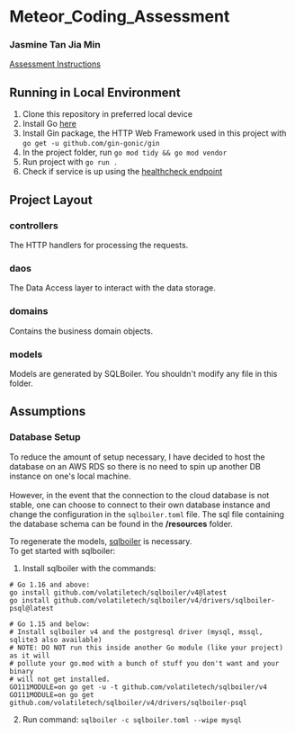 # Meteor_Coding_Assessment
### Jasmine Tan Jia Min

[Assessment Instructions](https://go.gov.sg/meteor-tech-assessment)

## Running in Local Environment
1. Clone this repository in preferred local device
2. Install Go [here](https://go.dev/doc/install)
3. Install Gin package, the HTTP Web Framework used in this project with
   `go get -u github.com/gin-gonic/gin`
4. In the project folder, run `go mod tidy && go mod vendor`
5. Run project with `go run .`
6. Check if service is up using the [healthcheck endpoint](http://localhost:8080)

## Project Layout
### controllers
The HTTP handlers for processing the requests.

### daos
The Data Access layer to interact with the data storage.

### domains
Contains the business domain objects.

### models
Models are generated by SQLBoiler. You shouldn't modify any file in this folder.

## Assumptions
### Database Setup
To reduce the amount of setup necessary, I have decided to host the database on an AWS RDS so there is no need to spin up another DB instance on one's local machine. <br><br>
However, in the event that the connection to the cloud database is not stable, one can choose to connect to their own database instance and change the configuration in the `sqlboiler.toml` file.
The sql file containing the database schema can be found in the **/resources** folder.

To regenerate the models, [sqlboiler](https://github.com/volatiletech/sqlboiler) is necessary. <br>
To get started with sqlboiler:
1. Install sqlboiler with the commands:
```
# Go 1.16 and above:
go install github.com/volatiletech/sqlboiler/v4@latest
go install github.com/volatiletech/sqlboiler/v4/drivers/sqlboiler-psql@latest

# Go 1.15 and below:
# Install sqlboiler v4 and the postgresql driver (mysql, mssql, sqlite3 also available)
# NOTE: DO NOT run this inside another Go module (like your project) as it will
# pollute your go.mod with a bunch of stuff you don't want and your binary
# will not get installed.
GO111MODULE=on go get -u -t github.com/volatiletech/sqlboiler/v4
GO111MODULE=on go get github.com/volatiletech/sqlboiler/v4/drivers/sqlboiler-psql
```
2. Run command: `sqlboiler -c sqlboiler.toml --wipe mysql`